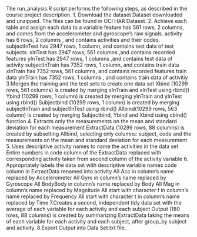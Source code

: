 The run_analysis.R script performs the following steps, as described in the course project description.
	1. Download the dataset
	Dataset downloaded and unzipped. The files can be found in UCI HAR Dataset.
	2. Achieve each table and assign each data to a variable
	    feature has 561 rows, 2 columns, and comes from the accelerometer and gyroscope’s raw signals.
	    activity has 6 rows, 2 columns , and contains activities and their codes.
	    subjectInTest has 2947 rows, 1 column, and contains test data of test subjects.
      xInTest has 2947 rows, 561 columns ,and contains recorded features
      yInTest has 2947 rows, 1 columns ,and contains test data of activity	    subjectInTrain has 7352 rows, 1 column, and contains train data    
      xInTrain has 7352 rows, 561 columns, and contains recorded features train data
      yInTrain has 7352 rows, 1 columns , and contains train data of activitiy
	3.Merges the training and the test sets to create one data set
	    Xbind (10299 rows, 561 columns) is created by merging xInTrain and xInTest using rbind() 
      Ybind (10299 rows, 1 column) is created by merging yInTrain and yInTest using rbind() 
      Subjectbind (10299 rows, 1 column) is created by merging subjectInTrain and subjectInTest     using rbind()
	    Allbind(10299 rows, 563 column) is created by merging Subjectbind, Ybind and Xbind using cbind() function
	4. Extracts only the measurements on the mean and standard deviation for each measurement
	    ExtractData (10299 rows, 88 columns) is created by subsetting Allbind, selecting only columns: subject, code and the measurements on the mean and standard deviation for each measurement
	5. Uses descriptive activity names to name the activities in the data set
	   Entire numbers in code column of the ExtractData replaced with corresponding activity taken from second column of the activity variable
	6. Appropriately labels the data set with descriptive variable names
	 code column in ExtractData renamed into activity
	 All Acc in column’s name replaced by Accelerometer
	 All Gyro in column’s name replaced by Gyroscope
	 All BodyBody in column’s name replaced by Body
	 All Mag in column’s name replaced by Magnitude
	 All start with character f in column’s name replaced by Frequency
	 All start with character t in column’s name replaced by Time
	7.Creates a second, independent tidy data set with the average of each variable for each activity and each subject
	 Output (180 rows, 88 columns) is created by summarizing ExtractData taking the means of each variable for each activity and each subject, after group_by subject and activity.
	8.Export Output into Data Set.txt file.